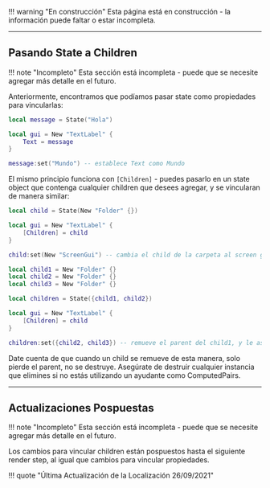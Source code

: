 !!! warning "En construcción"
	Esta página está en construcción - la información puede faltar o estar incompleta.


-----

## Pasando State a Children

!!! note "Incompleto"
	Esta sección está incompleta - puede que se necesite agregar más detalle en el futuro.

Anteriormente, encontramos que podíamos pasar state como propiedades para vincularlas:

```Lua
local message = State("Hola")

local gui = New "TextLabel" {
	Text = message
}

message:set("Mundo") -- establece Text como Mundo
```

El mismo principio funciona con `[Children]` - puedes pasarlo en un state object que 
contenga cualquier children que desees agregar, y se vincularan de manera similar:

```Lua
local child = State(New "Folder" {})

local gui = New "TextLabel" {
	[Children] = child
}

child:set(New "ScreenGui") -- cambia el child de la carpeta al screen gui

```

```Lua
local child1 = New "Folder" {}
local child2 = New "Folder" {}
local child3 = New "Folder" {}

local children = State({child1, child2})

local gui = New "TextLabel" {
	[Children] = child
}

children:set({child2, child3}) -- remueve el parent del child1, y le asigna el parent al child2

```

Date cuenta de que cuando un child se remueve de esta manera, solo pierde el parent, no se 
destruye. Asegúrate de destruir cualquier instancia que elimines si no estás utilizando un 
ayudante como ComputedPairs.

-----

## Actualizaciones Pospuestas

!!! note "Incompleto"
	Esta sección está incompleta - puede que se necesite agregar más detalle en el futuro.

Los cambios para vincular children están pospuestos hasta el siguiente render step, 
al igual que cambios para vincular propiedades.

!!! quote "Última Actualización de la Localización 26/09/2021"
